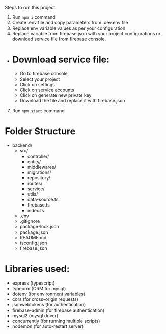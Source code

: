 Steps to run this project:

1. Run `npm i` command
2. Create .env file and copy parameters from .dev.env file
3. Replace env variable values as per your configuration
4. Replace variable from firebase.json with your project configurations or download service file from firebase console.

- # Download service file:
  - Go to firebase console
  - Select your project
  - Click on settings
  - Click on service accounts
  - Click on generate new private key
  - Download the file and replace it with firebase.json

7. Run `npm start` command

# Folder Structure

- backend/
  - src/
    - controller/
    - entity/
    - middlewares/
    - migrations/
    - repository/
    - routes/
    - service/
    - utils/
    - data-source.ts
    - firebase.ts
    - index.ts
  - .env
  - .gitignore
  - package-lock.json
  - package.json
  - README.md
  - tsconfig.json
  - firebase.json

# Libraries used:

- express (typescript)
- typeorm (ORM for mysql)
- dotenv (for environment variables)
- cors (for cross-origin requests)
- jsonwebtokens (for authentication)
- firebase-admin (for firebase authentication)
- mysql2 (mysql driver)
- concurrently (for running multiple scripts)
- nodemon (for auto-restart server)
